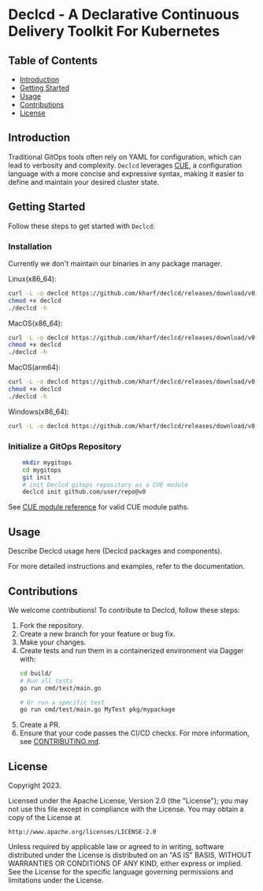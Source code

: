 # Declcd - A Declarative Continuous Delivery Toolkit For Kubernetes

## Table of Contents
- [Introduction](#introduction)
- [Getting Started](#getting-started)
- [Usage](#usage)
- [Contributions](#contributions)
- [License](#license)

## Introduction

Traditional GitOps tools often rely on YAML for configuration, which can lead to verbosity and complexity. `Declcd` leverages [CUE](https://cuelang.org/), a configuration language with a more concise and expressive syntax, making it easier to define and maintain your desired cluster state.

## Getting Started

Follow these steps to get started with `Declcd`:

### Installation

Currently we don't maintain our binaries in any package manager.

Linux(x86_64):

```bash
curl -L -o declcd https://github.com/kharf/declcd/releases/download/v0.9.8/declcd-linux-amd64
chmod +x declcd
./declcd -h
```

MacOS(x86_64):

```bash
curl -L -o declcd https://github.com/kharf/declcd/releases/download/v0.9.8/declcd-darwin-amd64
chmod +x declcd
./declcd -h
```

MacOS(arm64):

```bash
curl -L -o declcd https://github.com/kharf/declcd/releases/download/v0.9.8/declcd-darwin-arm64
chmod +x declcd
./declcd -h
```

Windows(x86_64):

```bash
curl -L -o declcd https://github.com/kharf/declcd/releases/download/v0.9.8/declcd-windows-amd64
```

### Initialize a GitOps Repository

```bash
    mkdir mygitops
    cd mygitops
    git init
    # init Declcd gitops repository as a CUE module
    declcd init github.com/user/repo@v0
```
See [CUE module reference](https://cuelang.org/docs/reference/modules/#module-path) for valid CUE module paths.

## Usage
Describe Declcd usage here (Declcd packages and components).

For more detailed instructions and examples, refer to the documentation.

## Contributions

We welcome contributions! To contribute to Declcd, follow these steps:

1. Fork the repository.
2. Create a new branch for your feature or bug fix.
3. Make your changes.
4. Create tests and run them in a containerized environment via Dagger with:
    ```bash
    cd build/
    # Run all tests
    go run cmd/test/main.go

    # Or run a specific test
    go run cmd/test/main.go MyTest pkg/mypackage
    ```
5. Create a PR.
6. Ensure that your code passes the CI/CD checks.
For more information, see [CONTRIBUTING.md]().

## License

Copyright 2023.

Licensed under the Apache License, Version 2.0 (the "License");
you may not use this file except in compliance with the License.
You may obtain a copy of the License at

    http://www.apache.org/licenses/LICENSE-2.0

Unless required by applicable law or agreed to in writing, software
distributed under the License is distributed on an "AS IS" BASIS,
WITHOUT WARRANTIES OR CONDITIONS OF ANY KIND, either express or implied.
See the License for the specific language governing permissions and
limitations under the License.

